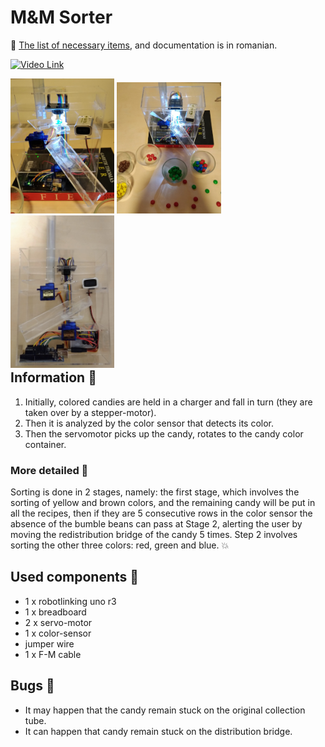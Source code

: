 

# M&M Sorter

:link: [The list of necessary items](https://docs.google.com/document/d/1kxodLAJLGkm1ro1c2_9M5vvlxAfv8lFYGnMvJd8eEiU/edit?usp=sharing), and documentation is in romanian.

[![Video Link](http://intranet.tuck.dartmouth.edu/assets/img/tc-img-grid-video.png)](https://drive.google.com/open?id=1Tku_jSl2cBDdhYhFvjOPgxOAxMOkLSOl)

<div style="float: left;">
  <img src="1.jpg" width="33%"/>
  <img src="2.jpg" width="33%"/>
  <img src="3.jpg" width="33%"/>
</div>

## Information :page_facing_up:
1. Initially, colored candies are held in a charger and fall in turn (they are taken over by a stepper-motor).
2. Then it is analyzed by the color sensor that detects its color.
3. Then the servomotor picks up the candy, rotates to the candy color container.
 ### More detailed :pencil:
 Sorting is done in 2 stages, namely: the first stage, which involves the sorting of yellow and brown colors, and the remaining candy will be put in all the recipes, then if they are 5 consecutive rows in the color sensor the absence of the bumble beans can pass at Stage 2, alerting the user by moving the redistribution bridge of the candy 5 times. 
	Step 2 involves sorting the other three colors: red, green and blue. :boom:

## Used components :gem:
* 1 x robotlinking uno r3
* 1 x breadboard
* 2 x servo-motor
* 1 x color-sensor
* jumper wire
* 1 x F-M cable
## Bugs :bug:
* It may happen that the candy remain stuck on the original collection tube.
* It can happen that candy remain stuck on the distribution bridge.
